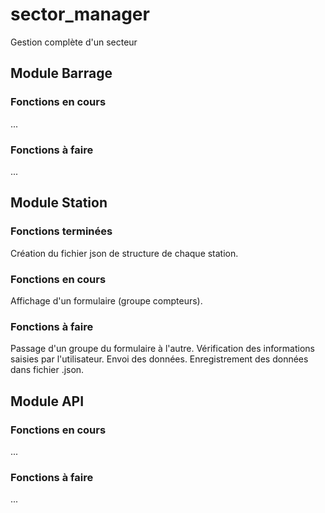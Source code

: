 # sector_manager
Gestion complète d'un secteur

## Module Barrage
### Fonctions en cours
...
### Fonctions à faire
...

## Module Station
### Fonctions terminées
Création du fichier json de structure de chaque station.
### Fonctions en cours
Affichage d'un formulaire (groupe compteurs).
### Fonctions à faire
Passage d'un groupe du formulaire à l'autre.
Vérification des informations saisies par l'utilisateur.
Envoi des données.
Enregistrement des données dans fichier .json.

## Module API
### Fonctions en cours
...
### Fonctions à faire
...
